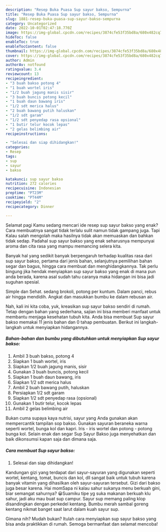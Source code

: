 ```yaml
---
description: "Resep Buka Puasa Sup sayur bakso, Sempurna"
title: "Resep Buka Puasa Sup sayur bakso, Sempurna"
slug: 1881-resep-buka-puasa-sup-sayur-bakso-sempurna
category: Uncategorized
date: 2022-10-01T02:47:18.770Z
image: https://img-global.cpcdn.com/recipes/3874cfe53f35bd8a/680x482cq70/sup-sayur-bakso-foto-resep-utama.jpg
hideToc: false
enableToc: true
enableTocContent: false
thumbnail: https://img-global.cpcdn.com/recipes/3874cfe53f35bd8a/680x482cq70/sup-sayur-bakso-foto-resep-utama.jpg
cover: https://img-global.cpcdn.com/recipes/3874cfe53f35bd8a/680x482cq70/sup-sayur-bakso-foto-resep-utama.jpg
author: Admin
authorAv: notfound
ratingvalue: 3.4
reviewcount: 13
recipeingredient:
- "3 buah bakso potong 4"
- "1 buah wortel iris"
- "1/2 buah jagung manis sisir"
- "3 buah buncis potong kecil"
- "1 buah daun bawang iris"
- "1/2 sdt merica halus"
- "2 buah bawang putih haluskan"
- "1/2 sdt garam"
- "1/2 sdt penyedap rasa opsional"
- "1 butir telur kocok lepas"
- "2 gelas belimbing air"
recipeinstructions:

- "Selesai dan siap dihidangkan!"
categories:
- Resep
tags:
- sup
- sayur
- bakso

katakunci: sup sayur bakso 
nutrition: 272 calories
recipecuisine: Indonesian
preptime: "PT23M"
cooktime: "PT44M"
recipeyield: "2"
recipecategory: Dinner

---
```



Selamat pagi Kamu sedang mencari ide resep sup sayur bakso yang enak? Cara membuatnya sangat tidak terlalu sulit namun tidak gampang juga. Tapi Kalau salah mengolah maka hasilnya tidak akan memuaskan dan bahkan tidak sedap. Padahal sup sayur bakso yang enak seharusnya mempunyai aroma dan cita rasa yang mampu memancing selera kita.


Banyak hal yang sedikit banyak berpengaruh terhadap kualitas rasa dari sup sayur bakso, pertama dari jenis bahan, selanjutnya pemilihan bahan segar dan bagus, hingga cara membuat dan menghidangkannya. Tak perlu bingung jika hendak menyiapkan sup sayur bakso yang enak di mana pun anda berada, karena asal sudah tahu caranya maka hidangan ini bisa jadi suguhan spesial.

Simple dan Sehat. sedang brokoli, potong per kuntum. Dalam panci, rebus air hingga mendidih. Angkat dan masukkan bumbu ke dalam rebusan air.


Nah, kali ini kita coba, yuk, kreasikan sup sayur bakso sendiri di rumah. Tetap dengan bahan yang sederhana, sajian ini bisa memberi manfaat untuk membantu menjaga kesehatan tubuh kita. Anda bisa membuat Sup sayur bakso memakai 11 jenis bahan dan 0 tahap pembuatan. Berikut ini langkah-langkah untuk menyiapkan hidangannya.

<!--inarticleads1-->

##### Bahan-bahan dan bumbu yang dibutuhkan untuk menyiapkan Sup sayur bakso:

1. Ambil 3 buah bakso, potong 4
1. Siapkan 1 buah wortel, iris
1. Siapkan 1/2 buah jagung manis, sisir
1. Gunakan 3 buah buncis, potong kecil
1. Siapkan 1 buah daun bawang, iris
1. Siapkan 1/2 sdt merica halus
1. Ambil 2 buah bawang putih, haluskan
1. Persiapkan 1/2 sdt garam
1. Siapkan 1/2 sdt penyedap rasa (opsional)
1. Gunakan 1 butir telur, kocok lepas
1. Ambil 2 gelas belimbing air


Bukan cuma supaya kaya nutrisi, sayur yang Anda gunakan akan mempercantik tampilan sop bakso. Gunakan sayuran beraneka warna seperti wortel, bunga kol dan kapri. Iris - iris wortel dan potong - potong bunga kol. Selain enak dan segar Sup Sayur Bakso juga menyehatkan dan baik dikonsumsi kapan saja dan dimana saja. 

<!--inarticleads2-->

##### Cara membuat Sup sayur bakso:


1. Selesai dan siap dihidangkan!

Kandungan gizi yang terdapat dari sayur-sayuran yang digunakan seperti wortel, kentang, tomat, buncis dan kol, dll sangat baik untuk tubuh karena banyak vitamin yang dihasilkan oleh sayur-sayuran tersebut. Gizi dari bakso juga besar karena. Hai momSapa ni kalau sahur sukanya menu berkuah gini, biar semangat sahurnya? 😀Suamiku tipe yg suka makanan berkuah klu sahur, jadi aku mau buat sup campur. Sayur sup memang paling klop disandingkan dengan perkedel kentang. Bumbu merah sambal goreng kentang nikmat banget saat larut dalam kuah sayur sup. 

Gimana nih? Mudah bukan? Itulah cara menyiapkan sup sayur bakso yang bisa anda praktikkan di rumah. Semoga bermanfaat dan selamat mencoba!
